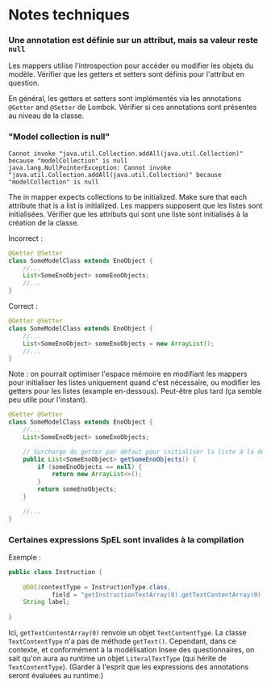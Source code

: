 # Notes techniques

### Une annotation est définie sur un attribut, mais sa valeur reste `null`

Les mappers utilise l'introspection pour accéder ou modifier les objets du modèle. Vérifier que les getters et setters sont définis pour l'attribut en question.

En général, les getters et setters sont implémentés via les annotations `@Getter` and `@Setter` de Lombok. Vérifier si ces annotations sont présentes au niveau de la classe.

### "Model collection is null"

```
Cannot invoke "java.util.Collection.addAll(java.util.Collection)" because "modelCollection" is null
java.lang.NullPointerException: Cannot invoke "java.util.Collection.addAll(java.util.Collection)" because "modelCollection" is null
```

The in mapper expects collections to be initialized. Make sure that each attribute that is a list is initialized.
Les mappers supposent que les listes sont initialisées. Vérifier que les attributs qui sont une liste sont initialisés à la création de la classe.

Incorrect :

```java
@Getter @Setter
class SomeModelClass extends EnoObject {
	//...
    List<SomeEnoObject> someEnoObjects;
	//...
}
```

Correct :

```java
@Getter @Setter
class SomeModelClass extends EnoObject {
	//...
    List<SomeEnoObject> someEnoObjects = new ArrayList();
	//...
}
```

Note : on pourrait optimiser l'espace mémoire en modifiant les mappers pour initialiser les listes uniquement quand c'est nécessaire, ou modifier les getters pour les listes (example en-dessous). Peut-être plus tard (ça semble peu utile pour l'instant).

```java
@Getter @Setter
class SomeModelClass extends EnoObject {
	//...
    List<SomeEnoObject> someEnoObjects;

    // Surcharge du getter par défaut pour initialiser la liste à la demande :
    public List<SomeEnoObject> getSomeEnoObjects() {
        if (someEnoObjects == null) {
            return new ArrayList<>();
        }
        return someEnoObjects;
    }

	//...
}
```

### Certaines expressions SpEL sont invalides à la compilation

Exemple :

```java
public class Instruction {
    
    @DDI(contextType = InstructionType.class,
            field = "getInstructionTextArray(0).getTextContentArray(0).getText().getStringValue()")
    String label;
    
}
```

Ici, `getTextContentArray(0)` renvoie un objet `TextContentType`. 
La classe `TextContentType` n'a pas de méthode `getText()`.
Cependant, dans ce contexte, et conformément à la modélisation Insee des questionnaires, on sait qu'on aura au runtime un objet `LiteralTextType` (qui hérite de `TextContentType`). (Garder à l'esprit que les expressions des annotations seront évaluées au runtime.)
